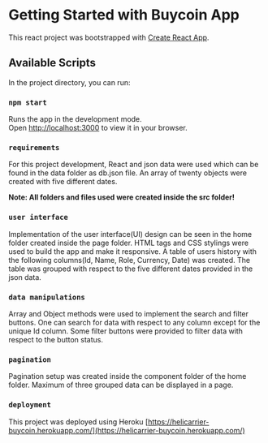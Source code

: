 # Getting Started with Buycoin App

This react project was bootstrapped with [Create React App](https://github.com/facebook/create-react-app).

## Available Scripts

In the project directory, you can run:

### `npm start`

Runs the app in the development mode.\
Open [http://localhost:3000](http://localhost:3000) to view it in your browser.


### `requirements`
For this project development, React and json data were used which can be found in the data folder as db.json file.
An array of twenty objects were created with five different dates.

**Note: All folders and files used were created inside the src folder!**

### `user interface`
Implementation of the user interface(UI) design can be seen in the home folder created inside the page folder.
HTML tags and CSS stylings were used to build the app and make it responsive.
A table of users history with the following columns(Id, Name, Role, Currency, Date) was created.
The table was grouped with respect to the five different dates provided in the json data.

### `data manipulations`
Array and Object methods were used to implement the search and filter buttons.
One can search for data with respect to any column except for the unique Id column. 
Some filter buttons were provided to filter data with respect to the button status.

### `pagination`
Pagination setup was created inside the component folder of the home folder.
Maximum of three grouped data can be displayed in a page.

### `deployment`
This project was deployed using Heroku [https://helicarrier-buycoin.herokuapp.com/](https://helicarrier-buycoin.herokuapp.com/)

